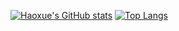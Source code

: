 [![Haoxue's GitHub stats](https://github-readme-stats.vercel.app/api?username=wanghaoxue0&show_icons=true&theme=radical)](https://github.com/anuraghazra/github-readme-stats)
[![Top Langs](https://github-readme-stats.vercel.app/api/top-langs/?username=wanghaoxue0&show_icons=true&theme=radical)](https://github.com/anuraghazra/github-readme-stats)

